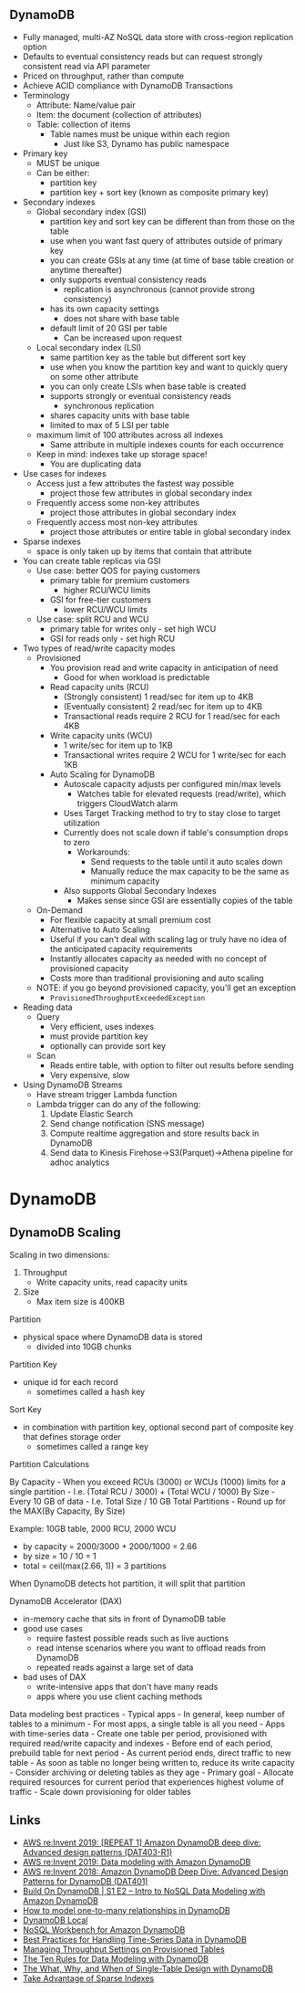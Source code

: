 ## DynamoDB

* Fully managed, multi-AZ NoSQL data store with cross-region replication option
* Defaults to eventual consistency reads but can request strongly consistent read via API parameter
* Priced on throughput, rather than compute
* Achieve ACID compliance with DynamoDB Transactions
* Terminology
	- Attribute: Name/value pair
	- Item: the document (collection of attributes)
	- Table: collection of items
		- Table names must be unique within each region
			- Just like S3, Dynamo has public namespace
* Primary key
	- MUST be unique
	- Can be either:
		- partition key
		- partition key + sort key (known as composite primary key)
* Secondary indexes
	- Global secondary index (GSI)
		- partition key and sort key can be different than from those on the table
		- use when you want fast query of attributes outside of primary key
		- you can create GSIs at any time (at time of base table creation or anytime thereafter)
		- only supports eventual consistency reads
			- replication is asynchronous
			  (cannot provide strong consistency)
		- has its own capacity settings
			- does not share with base table
		- default limit of 20 GSI per table
			- Can be increased upon request
	- Local secondary index (LSI)
		- same partition key as the table but different sort key
		- use when you know the partition key and want to quickly query on some other attribute
		- you can only create LSIs when base table is created
		- supports strongly or eventual consistency reads
			- synchronous replication
		- shares capacity units with base table
		- limited to max of 5 LSI per table
	- maximum limit of 100 attributes across all indexes
		- Same attribute in multiple indexes counts for each occurrence
	- Keep in mind: indexes take up storage space!
		- You are duplicating data
* Use cases for indexes
	- Access just a few attributes the fastest way possible
		- project those few attributes in global secondary index
	- Frequently access some non-key attributes
		- project those attributes in global secondary index
	- Frequently access most non-key attributes
		- project those attributes or entire table in global secondary index
* Sparse indexes
	- space is only taken up by items that contain that attribute
* You can create table replicas via GSI
	- Use case: better QOS for paying customers
		- primary table for premium customers
			- higher RCU/WCU limits
		- GSI for free-tier customers
			- lower RCU/WCU limits
	- Use case: split RCU and WCU
		- primary table for writes only - set high WCU
		- GSI for reads only - set high RCU
* Two types of read/write capacity modes
	- Provisioned
		- You provision read and write capacity in anticipation of need
			- Good for when workload is predictable
		- Read capacity units (RCU)
			- (Strongly consistent) 1 read/sec for item up to 4KB
			- (Eventually consistent) 2 read/sec for item up to 4KB
			- Transactional reads require 2 RCU for 1 read/sec for each 4KB
		- Write capacity units (WCU)
			- 1 write/sec for item up to 1KB
			- Transactional writes require 2 WCU for 1 write/sec for each 1KB
		- Auto Scaling for DynamoDB
			- Autoscale capacity adjusts per configured min/max levels
				- Watches table for elevated requests (read/write), which triggers CloudWatch alarm
			- Uses Target Tracking method to try to stay close to target utilization
			- Currently does not scale down if table's consumption drops to zero
				- Workarounds:
					- Send requests to the table until it auto scales down
					- Manually reduce the max capacity to be the same as minimum capacity
			- Also supports Global Secondary Indexes
				- Makes sense since GSI are essentially copies of the table
	- On-Demand
		- For flexible capacity at small premium cost
		- Alternative to Auto Scaling
		- Useful if you can't deal with scaling lag or truly have no idea of the anticipated capacity requirements
		- Instantly allocates capacity as needed with no concept of provisioned capacity
		- Costs more than traditional provisioning and auto scaling
	- NOTE: if you go beyond provisioned capacity, you'll get an exception
		- `ProvisionedThroughputExceededException`
* Reading data
	- Query
		- Very efficient, uses indexes
		- must provide partition key
		- optionally can provide sort key
	- Scan
		- Reads entire table, with option to filter out results before sending
		- Very expensive, slow
* Using DynamoDB Streams
	- Have stream trigger Lambda function
	- Lambda trigger can do any of the following:
		1. Update Elastic Search
		2. Send change notification (SNS message)
		3. Compute realtime aggregation and store results back in DynamoDB
		4. Send data to Kinesis Firehose->S3(Parquet)->Athena pipeline for adhoc analytics


# DynamoDB

## DynamoDB Scaling

Scaling in two dimensions:
1. Throughput
	- Write capacity units, read capacity units
2. Size
	- Max item size is 400KB

Partition
- physical space where DynamoDB data is stored
	- divided into 10GB chunks

Partition Key
- unique id for each record
	- sometimes called a hash key

Sort Key
- in combination with partition key, optional second part of composite key that defines storage order
	- sometimes called a range key

Partition Calculations

By Capacity
	- When you exceed RCUs (3000) or WCUs (1000) limits for a single partition
		- I.e. (Total RCU / 3000) + (Total WCU / 1000)
By Size
	- Every 10 GB of data
		- I.e. Total Size / 10 GB
Total Partitions
	- Round up for the MAX(By Capacity, By Size)

Example:
10GB table, 2000 RCU, 2000 WCU
- by capacity = 2000/3000 + 2000/1000 = 2.66
- by size = 10 / 10 = 1
- total = ceil(max(2.66, 1)) = 3 partitions

When DynamoDB detects hot partition, it will split that partition

DynamoDB Accelerator (DAX)
- in-memory cache that sits in front of DynamoDB table
- good use cases
	- require fastest possible reads such as live auctions
	- read intense scenarios where you want to offload reads from DynamoDB
	- repeated reads against a large set of data
- bad uses of DAX
	- write-intensive apps that don't have many reads
	- apps where you use client caching methods

Data modeling best practices
	- Typical apps
		- In general, keep number of tables to a minimum
		- For most apps, a single table is all you need
	- Apps with time-series data
		- Create one table per period, provisioned with required read/write capacity and indexes
		- Before end of each period, prebuild table for next period
			- As current period ends, direct traffic to new table
			- As soon as table no longer being written to, reduce its write capacity
			- Consider archiving or deleting tables as they age
		- Primary goal
			- Allocate required resources for current period that experiences highest volume of traffic
			- Scale down provisioning for older tables


## Links

* [AWS re:Invent 2019: [REPEAT 1] Amazon DynamoDB deep dive: Advanced design patterns (DAT403-R1)](https://www.youtube.com/watch?v=6yqfmXiZTlM)
* [AWS re:Invent 2019: Data modeling with Amazon DynamoDB](https://www.youtube.com/watch?v=DIQVJqiSUkE)
* [AWS re:Invent 2018: Amazon DynamoDB Deep Dive: Advanced Design Patterns for DynamoDB (DAT401)](https://www.youtube.com/watch?v=HaEPXoXVf2k)
* [Build On DynamoDB | S1 E2 – Intro to NoSQL Data Modeling with Amazon DynamoDB](https://www.youtube.com/watch?v=Rmf8mrJ3X2s)
* [How to model one-to-many relationships in DynamoDB](https://www.alexdebrie.com/posts/dynamodb-one-to-many/)
* [DynamoDB Local](https://docs.aws.amazon.com/amazondynamodb/latest/developerguide/DynamoDBLocal.html)
* [NoSQL Workbench for Amazon DynamoDB](https://docs.aws.amazon.com/amazondynamodb/latest/developerguide/workbench.html)
* [Best Practices for Handling Time-Series Data in DynamoDB](https://docs.aws.amazon.com/amazondynamodb/latest/developerguide/bp-time-series.html)
* [Managing Throughput Settings on Provisioned Tables](https://docs.aws.amazon.com/amazondynamodb/latest/developerguide/ProvisionedThroughput.html)
* [The Ten Rules for Data Modeling with DynamoDB](https://www.trek10.com/blog/the-ten-rules-for-data-modeling-with-dynamodb)
* [The What, Why, and When of Single-Table Design with DynamoDB](https://www.alexdebrie.com/posts/dynamodb-single-table/)
* [Take Advantage of Sparse Indexes](https://docs.aws.amazon.com/amazondynamodb/latest/developerguide/bp-indexes-general-sparse-indexes.html)
